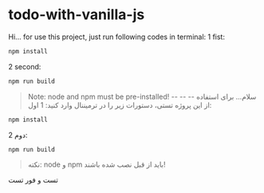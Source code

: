 # todo-with-vanilla-js
Hi...
for use this project, just run following codes in terminal:
1 fist:
```bash
npm install
```
2 second:
```bash
npm run build
```
> Note: node and npm must be pre-installed!
--
--
--
سلام...
برای استفاده از این پروژه تستی، دستورات زیر را در ترمیننال وارد کنید:
1 اول:
```bash
npm install
```
2 دوم:
```bash
npm run build
```

> نکته: node و npm باید از قبل نصب شده باشند!

تست و 
فور تست
